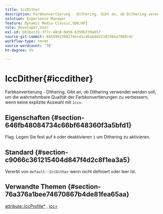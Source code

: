 ```yaml
---
title: IccDither
description: Farbkonvertierung - Dithering. Gibt an, ob Dithering verwendet werden soll, um die wahrnehmbare Qualität von Farbkonvertierungen zu verbessern, wenn keine explizite Auswahl mit icc= vorgenommen wird.
solution: Experience Manager
feature: Dynamic Media Classic,SDK/API
role: Developer,User
exl-id: bb1bec31-3f7c-48c8-9456-6359b739a657
source-git-commit: 8454991568374ecd1c4babdd3210250ea7988c4c
workflow-type: tm+mt
source-wordcount: '76'
ht-degree: 5%

---
```


# IccDither{#iccdither}

Farbkonvertierung - Dithering. Gibt an, ob Dithering verwendet werden soll, um die wahrnehmbare Qualität der Farbkonvertierungen zu verbessern, wenn keine explizite Auswahl mit `icc=`.

## Eigenschaften {#section-646fb48084734c66bf648360f3a5bfd1}

Flag. Legen Sie fest auf `0` oder deaktivieren `1` um Dithering zu aktivieren.

## Standard {#section-c9066c361215404d847f4d2c8f1ea3a5}

Vererbt von `default::IccDither` wenn nicht definiert oder leer ist.

## Verwandte Themen {#section-76a376a1bee74670867b4de81fea65aa}

[attribute::IccProfile*](../../../../../ir-api/material-cat/image-rendering-api-ref/c-ir-material-catalog/c-ir-attributes-reference/r-ir-iccprofilecmyk.md#reference-55aead2d924847ffbd1be4c46add7127) , [icc=](../../../../../ir-api/http-protocol/image-rendering-api-ref/c-ir-http-protocol-ref/c-ir-http-protocol-command-reference/r-ir-icc.md#reference-86a2fff3cef24982ad2063d977a16e06)

